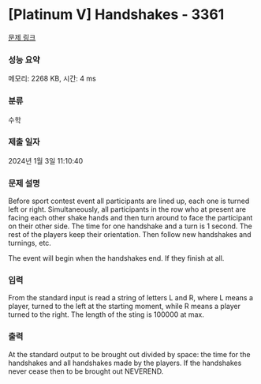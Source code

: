 # [Platinum V] Handshakes - 3361 

[문제 링크](https://www.acmicpc.net/problem/3361) 

### 성능 요약

메모리: 2268 KB, 시간: 4 ms

### 분류

수학

### 제출 일자

2024년 1월 3일 11:10:40

### 문제 설명

<p>Before sport contest event all participants are lined up, each one is turned left or right. Simultaneously, all participants in the row who at present are facing each other shake hands and then turn around to face the participant on their other side. The time for one handshake and a turn is 1 second. The rest of the players keep their orientation. Then follow new handshakes and turnings, etc.</p>

<p>The event will begin when the handshakes end. If they finish at all.</p>

### 입력 

 <p>From the standard input is read a string of letters L and R, where L means a player, turned to the left at the starting moment, while R means a player turned to the right. The length of the sting is 100000 at max.</p>

### 출력 

 <p>At the standard output to be brought out divided by space: the time for the handshakes and all handshakes made by the players. If the handshakes never cease then to be brought out NEVEREND.</p>


